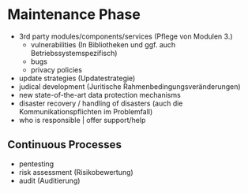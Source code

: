 # Maintenance Phase

- 3rd party modules/components/services (Pflege von Modulen 3.)
  - vulnerabilities (In Bibliotheken und ggf. auch Betriebssystemspezifisch)
  - bugs
  - privacy policies
- update strategies (Updatestrategie)
- judical development (Juritische Rahmenbedingungsveränderungen)
- new state-of-the-art data protection mechanisms
- disaster recovery / handling of disasters (auch die Kommunikationspflichten im Problemfall)
- who is responsible | offer support/help

## Continuous Processes

- pentesting
- risk assessment (Risikobewertung)
- audit (Auditierung)
